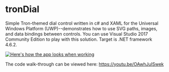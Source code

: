 # tronDial
Simple Tron-themed dial control written in c# and XAML for the Universal Windows Platform (UWP)--demonstrates how to use SVG paths, images, and data bindings between controls.  You can use Visual Studio 2017 Community Edition to play with this solution.  Target is .NET framework 4.6.2. 

[![Here's how the app looks when working](https://i.ytimg.com/vi/Fn_m8DwIV5s/hqdefault.jpg)](https://youtu.be/Fn_m8DwIV5s "Tron themed Dial in C# XAML") 

The code walk-through can be viewed here: https://youtu.be/OAwhJuISwek
